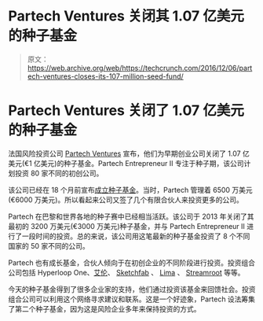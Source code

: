 # Partech Ventures 关闭其 1.07 亿美元的种子基金 

> 原文：<https://web.archive.org/web/https://techcrunch.com/2016/12/06/partech-ventures-closes-its-107-million-seed-fund/>

# Partech Ventures 关闭了 1.07 亿美元的种子基金

法国风险投资公司 [Partech Ventures](https://web.archive.org/web/20230214181227/https://www.crunchbase.com/organization/partech-international) 宣布，他们为早期创业公司关闭了 1.07 亿美元(€1 亿美元)的种子基金。Partech Entrepreneur II 专注于种子期，该公司计划投资 80 家不同的初创公司。

该公司已经在 18 个月前宣布[成立种子基金](https://web.archive.org/web/20230214181227/https://techcrunch.com/2015/04/01/partech-doubles-down-on-seed-with-new-65-million-seed-fund/)。当时，Partech 管理着 6500 万美元(€6000 万美元)。所以看起来公司又签了几个有限合伙人来投资更多的公司。

Partech 在巴黎和世界各地的种子赛中已经相当活跃。该公司于 2013 年关闭了其最初的 3200 万美元(€3000 万美元)种子基金，并与 Partech Entrepreneur II 进行了一段时间的投资。总的来说，该公司用这笔最新的种子基金投资了 8 个不同国家的 50 家不同的公司。

Partech 也有成长基金，合伙人倾向于在初创企业的不同阶段进行投资。投资组合公司包括 Hyperloop One、[艾伦](https://web.archive.org/web/20230214181227/https://techcrunch.com/2016/10/24/alan-wants-to-turn-health-insurance-into-software-as-a-service/)、 [Sketchfab](https://web.archive.org/web/20230214181227/https://sketchfab.com/) 、 [Lima](https://web.archive.org/web/20230214181227/https://techcrunch.com/2016/11/14/lima-beefs-up-its-dropbox-alternative-with-the-129-lima-ultra/) 、 [Streamroot](https://web.archive.org/web/20230214181227/https://techcrunch.com/2015/12/10/streamroot-makes-video-streaming-cheaper-thanks-to-peer-to-peer/) 等等。

今天的种子基金得到了很多企业家的支持，他们通过投资该基金来回馈社会。投资组合公司可以利用这个网络寻求建议和联系。这是一个好迹象，Partech 设法筹集了第二个种子基金，因为这是风险企业多年来保持投资的方式。